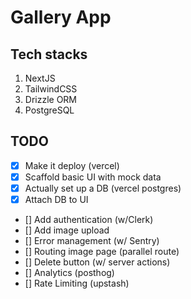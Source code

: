 # Gallery App

## Tech stacks

1. NextJS
2. TailwindCSS
3. Drizzle ORM
4. PostgreSQL

## TODO

- [x] Make it deploy (vercel)
- [x] Scaffold basic UI with mock data
- [x] Actually set up a DB (vercel postgres)
- [x] Attach DB to UI
- [] Add authentication (w/Clerk)
- [] Add image upload
- [] Error management (w/ Sentry)
- [] Routing image page (parallel route)
- [] Delete button (w/ server actions)
- [] Analytics (posthog)
- [] Rate Limiting (upstash)
